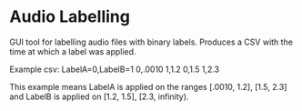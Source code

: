 # Audio Labelling

GUI tool for labelling audio files with binary labels. Produces a CSV with the time at which a label was applied.

Example csv:
LabelA=0,LabelB=1
0,.0010
1,1.2
0,1.5
1,2.3

This example means LabelA is applied on the ranges [.0010, 1.2], [1.5, 2.3] and LabelB is applied on [1.2, 1.5], [2.3, infinity).